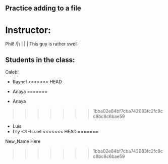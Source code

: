 ## Practice adding to a file

# Instructor:
Phil!
/|\ 
 |
 |
 | This guy is rather swell
## Students in the class:

Caleb!

- Raynel
<<<<<<< HEAD
- Anaya
=======

- Anaya

>>>>>>> 1bba02e84bf7cba742083fc2fc9cc8bc8c6bae59
- Luis
- Lily <3
-Israel
<<<<<<< HEAD
=======

New_Name Here
>>>>>>> 1bba02e84bf7cba742083fc2fc9cc8bc8c6bae59
